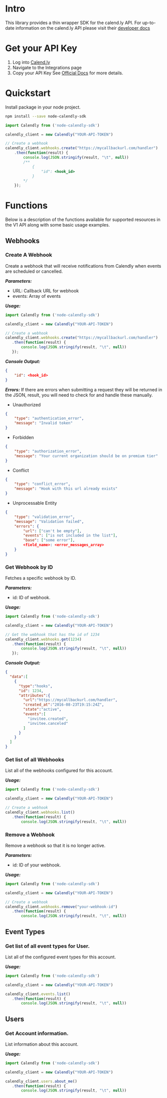 # Intro
This library provides a thin wrapper SDK for the calend.ly API. For up-to-date information on the calend.ly API please visit their [developer docs](https://developer.calendly.com/docs)

# Get your API Key
1. Log into [Calend.ly](https://calendly.com/login)
2. Navigate to the Integrations page
3. Copy your API Key
See [Official Docs](https://developer.calendly.com/docs/getting-your-authentication-token) for more details.

# Quickstart
Install package in your node project.
```sh
npm install --save node-calendly-sdk
```

```javascript
import Calendly from ('node-calendly-sdk')

calendly_client = new Calendly("YOUR-API-TOKEN")

// Create a webhook
calendly_client.webhooks.create("https://mycallbackurl.com/handler")
	.then(function(result) {
		console.log(JSON.stringify(result, "\t", null))
		/**
			{
				"id": <hook_id>
			}
		*/
	});
```


# Functions
Below is a description of the functions available for supported resources in the V1 API along with some basic usage examples.

## Webhooks
### Create A Webhook
Create a webhook that will receive notifications from Calendly when events are scheduled or cancelled. 

***Parameters:***
- URL: Callback URL for webhook
- events: Array of events

***Usage:***
 ```javascript
import Calendly from ('node-calendly-sdk')

calendly_client = new Calendly("YOUR-API-TOKEN")

// Create a webhook
calendly_client.webhooks.create("https://mycallbackurl.com/handler")
	.then(function(result) {
		console.log(JSON.stringify(result, "\t", null))
	});
```

***Console Output:***
```json
{
	"id": <hook_id>
}
```

***Errors:***
If there are errors when submitting a request they will be returned in the JSON, result, you will need to check for and handle these manually.

- Unauthorized
```json
{
	"type": "authentication_error",
	"message": "Invalid token"
}
```

- Forbidden
```json
{
	"type": "authorization_error",
	"message": "Your current organization should be on premium tier"
}
```

- Conflict
```json
{
	"type": "conflict_error",
	"message": "Hook with this url already exists"
}
```

- Unprocessable Entity
```json
{
	"type": "validation_error",
	"message": "Validation failed",
	"errors": {
		"url": ["can't be empty"],
		"events": ["is not included in the list"],
		"base": ["some error"],
		<field_name>: <error_messages_array>
	}
}
```

### Get Webhook by ID
Fetches a specific webhook by ID. 

***Parameters:***
- id: ID of webhook.

***Usage:***
 ```javascript
import Calendly from ('node-calendly-sdk')

calendly_client = new Calendly("YOUR-API-TOKEN")

// Get the webhook that has the id of 1234
calendly_client.webhooks.get(1234)
	.then(function(result) {
		console.log(JSON.stringify(result, "\t", null))
	});
```

***Console Output:***
```json
{
  "data":[
    {
      "type":"hooks",
      "id": 1234,
      "attributes":{
        "url":"https://mycallbackurl.com/handler",
        "created_at":"2016-08-23T19:15:24Z",
        "state":"active",
        "events":[
          "invitee.created",
          "invitee.canceled"
        ]
      }
    }
  ]
}
```


### Get list of all Webhooks
List all of the webhooks configured for this account. 

***Usage:***
 ```javascript
import Calendly from ('node-calendly-sdk')

calendly_client = new Calendly("YOUR-API-TOKEN")

// Create a webhook
calendly_client.webhooks.list()
	.then(function(result) {
		console.log(JSON.stringify(result, "\t", null))
```

### Remove a Webhook
Remove a webhook so that it is no longer active.

***Parameters:***
- id: ID of your webhook.

***Usage:***
 ```javascript
import Calendly from ('node-calendly-sdk')

calendly_client = new Calendly("YOUR-API-TOKEN")

// Create a webhook
calendly_client.webhooks.remove("your-webhook-id")
	.then(function(result) {
		console.log(JSON.stringify(result, "\t", null))
```

## Event Types
### Get list of all event types for User.
List all of the configured event types for this account.

***Usage:***
 ```javascript
import Calendly from ('node-calendly-sdk')

calendly_client = new Calendly("YOUR-API-TOKEN")

calendly_client.events.list()
	.then(function(result) {
		console.log(JSON.stringify(result, "\t", null))
```

## Users
### Get Account information.
List information about this account.

***Usage:***
 ```javascript
import Calendly from ('node-calendly-sdk')

calendly_client = new Calendly("YOUR-API-TOKEN")

calendly_client.users.about_me()
	.then(function(result) {
		console.log(JSON.stringify(result, "\t", null))
```
